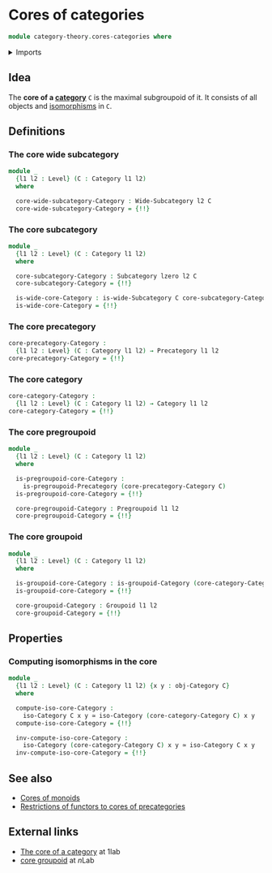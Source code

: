 # Cores of categories

```agda
module category-theory.cores-categories where
```

<details><summary>Imports</summary>

```agda
open import category-theory.categories
open import category-theory.cores-precategories
open import category-theory.groupoids
open import category-theory.isomorphisms-in-categories
open import category-theory.precategories
open import category-theory.pregroupoids
open import category-theory.subcategories
open import category-theory.wide-subcategories

open import foundation.dependent-pair-types
open import foundation.equivalences
open import foundation.universe-levels
```

</details>

## Idea

The **core of a [category](category-theory.categories.md)** `C` is the maximal
subgroupoid of it. It consists of all objects and
[isomorphisms](category-theory.isomorphisms-in-categories.md) in `C`.

## Definitions

### The core wide subcategory

```agda
module _
  {l1 l2 : Level} (C : Category l1 l2)
  where

  core-wide-subcategory-Category : Wide-Subcategory l2 C
  core-wide-subcategory-Category = {!!}
```

### The core subcategory

```agda
module _
  {l1 l2 : Level} (C : Category l1 l2)
  where

  core-subcategory-Category : Subcategory lzero l2 C
  core-subcategory-Category = {!!}

  is-wide-core-Category : is-wide-Subcategory C core-subcategory-Category
  is-wide-core-Category = {!!}
```

### The core precategory

```agda
core-precategory-Category :
  {l1 l2 : Level} (C : Category l1 l2) → Precategory l1 l2
core-precategory-Category = {!!}
```

### The core category

```agda
core-category-Category :
  {l1 l2 : Level} (C : Category l1 l2) → Category l1 l2
core-category-Category = {!!}
```

### The core pregroupoid

```agda
module _
  {l1 l2 : Level} (C : Category l1 l2)
  where

  is-pregroupoid-core-Category :
    is-pregroupoid-Precategory (core-precategory-Category C)
  is-pregroupoid-core-Category = {!!}

  core-pregroupoid-Category : Pregroupoid l1 l2
  core-pregroupoid-Category = {!!}
```

### The core groupoid

```agda
module _
  {l1 l2 : Level} (C : Category l1 l2)
  where

  is-groupoid-core-Category : is-groupoid-Category (core-category-Category C)
  is-groupoid-core-Category = {!!}

  core-groupoid-Category : Groupoid l1 l2
  core-groupoid-Category = {!!}
```

## Properties

### Computing isomorphisms in the core

```agda
module _
  {l1 l2 : Level} (C : Category l1 l2) {x y : obj-Category C}
  where

  compute-iso-core-Category :
    iso-Category C x y ≃ iso-Category (core-category-Category C) x y
  compute-iso-core-Category = {!!}

  inv-compute-iso-core-Category :
    iso-Category (core-category-Category C) x y ≃ iso-Category C x y
  inv-compute-iso-core-Category = {!!}
```

## See also

- [Cores of monoids](group-theory.cores-monoids.md)
- [Restrictions of functors to cores of precategories](category-theory.restrictions-functors-cores-precategories.md)

## External links

- [The core of a category](https://1lab.dev/Cat.Instances.Core.html) at 1lab
- [core groupoid](https://ncatlab.org/nlab/show/core+groupoid) at $n$Lab
